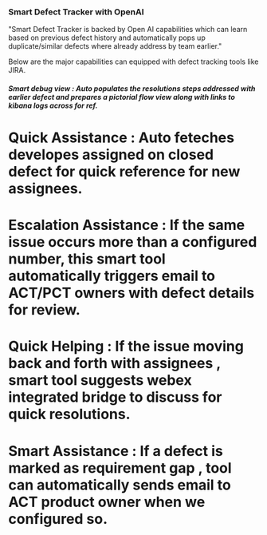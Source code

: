 
### Smart Defect Tracker with OpenAI ###

"Smart Defect Tracker is backed by Open AI capabilities which can learn based on previous defect history and automatically pops up duplicate/similar defects where already address by team earlier."

Below are the major capabilities can equipped with defect tracking tools like JIRA.

##### Smart debug view : Auto populates the resolutions steps addressed with earlier defect and prepares a pictorial flow view along with links to kibana logs across for ref.
# Quick Assistance : Auto feteches developes assigned on closed defect for quick reference for new assignees.
# Escalation Assistance : If the same issue occurs more than a configured number, this smart tool automatically triggers email to ACT/PCT owners with defect details for review.
# Quick Helping : If the issue moving back and forth with assignees , smart tool suggests webex integrated bridge to discuss for quick resolutions.
# Smart Assistance : If a defect is marked as requirement gap , tool can automatically sends email to ACT product owner when we configured so.
